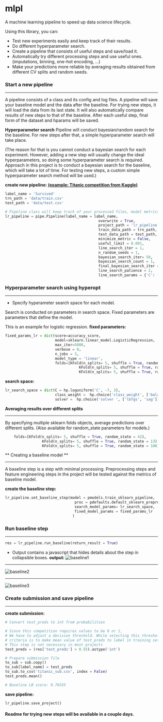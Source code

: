 # mlpl

A machine learning pipeline to speed up data science lifecycle.

Using this library, you can:
- Test new experiments easily and keep track of their results.
- Do different hyperparameter search.
- Create a pipeline that consists of useful steps and save/load it.
- Automatically try different processing steps and use useful ones. (imputations, binning, one-hot encoding, ...)
- Make your predictions more reliable by averaging results obtained from different CV splits and random seeds.

### Start a new pipeline
***
A pipeline consists of  a class and its config and log files.
A pipeline will save your baseline model and the data after the baseline.
For trying new steps, it will load the data from its last state.
It will also automatically compare results of new steps to that of the baseline.
After each useful step, final form of the dataset and hparams will be saved.

**Hyperparameter search**
Pipeline will conduct bayesian/random search for the baseline.
For new steps after that, a simple hyperparameter search will take place.

(The reason for that is you cannot conduct a bayesian search for each experiment.
However, adding a new step will usually change the ideal hyperparameters, so
doing some hyperparameter search is required. Approach in this project is to conduct a bayesian search for the baseline, which will take a lot of time. For testing new steps, a custom simple hyperparameter search method will be used.)

**create new pipeline:
[(example: Titanic competition from Kaggle)](https://www.kaggle.com/c/titanic/overview "(example: Titanic competition from Kaggle)")**
```python
label_name = 'Survived'
trn_path = 'data/train.csv'
test_path = 'data/test.csv'

# Pipeline class will keep track of your processed files, model metrics and experiments. 
lr_pipeline = pipe.Pipeline(label_name = label_name,
                            			   overwrite = True,
                            			   project_path = 'lr_pipeline',
                            			   train_data_path = trn_path,
                            			   test_data_path = test_path,
                            			   minimize_metric = False,
                            			   useful_limit = 0.001,
                            			   line_search_iter = 1,
                            			   n_random_seeds = 1,
                            			   bayesian_search_iter= 50,
                            			   bayesian_search_count = 1,
                            			   final_bayesian_search_iter = 0,
                            			   line_search_patience = 2,
                            			   line_search_params = {'C': (1e-7, 1e3)})
```


### Hyperparameter search using hyperopt
***
- Specify hyperameter search space for each model.

Search is conducted on parameters in search space.
Fixed parameters are parameters that define the model.

This is an example for logistic regression.
**fixed parameters:**
```python
fixed_params_lr = dict(score=accuracy_score,
                       model=sklearn.linear_model.LogisticRegression,                       
                       max_iter=5000,
                       verbose = 0,
                       n_jobs = 3,
                       model_type = 'linear',
                       folds=[KFold(n_splits= 5, shuffle = True, random_state = 42),
                                  KFold(n_splits= 5, shuffle = True, random_state = 13),
                                  KFold(n_splits= 5, shuffle = True, random_state = 100)])
```
**search space:**
```python
lr_search_space = dict(C = hp.loguniform('C', -7, 3),
                       class_weight =  hp.choice('class_weight', ['balanced', None]),
                       solver =  hp.choice('solver ', ['lbfgs', 'sag']))
```
**Averaging results over different splits**
***
By  specifying multiple sklearn folds objects, average predictions over different splits.
(Also available for random_state parameters for models.)

```python
    folds=[KFold(n_splits= 5, shuffle = True, random_state = 42),
                 KFold(n_splits= 5, shuffle = True, random_state = 13),
                 KFold(n_splits= 5, shuffle = True, random_state = 100)]
```

** Creating a baseline model **
***
A baseline step is a step with minimal processing. Preprocessing steps and feature engineering steps in the project will be tested against the metrics of baseline model.

**create the baseline step:**
```python
lr_pipeline.set_baseline_step(model = pmodels.train_sklearn_pipeline,
                                proc = pdefaults.default_sklearn_preprocess,
                                search_model_params= lr_search_space,
                                fixed_model_params = fixed_params_lr
                               )
```

### Run baseline step
***
```python
res = lr_pipeline.run_baseline(return_result = True)
```
- Output contains a javascript that hides details about the step in collapsible boxes.
**output:**
![baseline1](https://user-images.githubusercontent.com/40238324/69920598-f53a9e00-149a-11ea-9fed-45c60fb11b84.PNG)

***

![baseline2](https://user-images.githubusercontent.com/40238324/69920654-7c881180-149b-11ea-8168-3a07f9d28a04.PNG)

***

![baseline3](https://user-images.githubusercontent.com/40238324/69920657-89a50080-149b-11ea-9712-703a5c536042.PNG)

### Create submission and save pipeline
***
**create submission:**
```python
# Convert test_preds to int from probabilities

# Since this competition requires values to be 0 or 1,
# We have to adjust a decision threshold. While selecting this threshold,
# criteria is to make mean value of test_preds to label in training set.
# This step is not necessary in most projects
test_preds = (res['test_preds'] > 0.55).astype('int')

# Prepare submission file
to_sub = sub.copy()
to_sub[label_name] = test_preds
to_sub.to_csv('titanic_sub.csv', index = False)
test_preds.mean()

# Baseline LB score: 0.76555
```
**save pipeline:**
```python
lr_pipeline.save_project()
```

#### Readme for trying new steps will be available in a couple days.